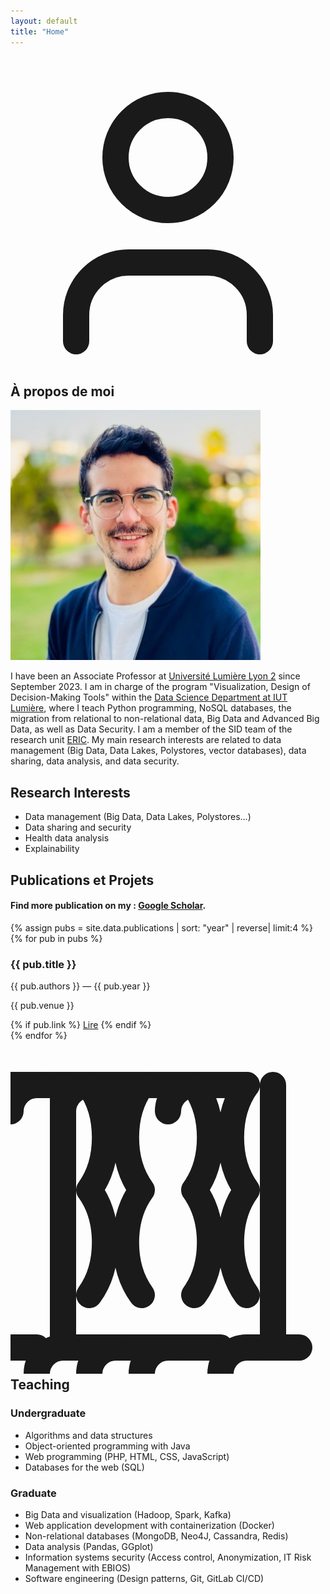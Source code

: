 ```yaml
---
layout: default
title: "Home"
---
```


<section id="about" class="section-box rounded-3xl p-10 mb-16">
    <h2 class="text-4xl font-bold text-accent mb-8 border-b-2 border-accent pb-4 flex items-center">
        <!-- Icône utilisateur pour la section "À propos" -->
        <svg xmlns="http://www.w3.org/2000/svg" class="h-10 w-10 mr-4 text-accent" viewBox="0 0 24 24" fill="none" stroke="currentColor" stroke-width="2" stroke-linecap="round" stroke-linejoin="round"><path d="M19 21v-2a4 4 0 0 0-4-4H9a4 4 0 0 0-4 4v2"></path><circle cx="12" cy="7" r="4"></circle></svg>
        À propos de moi
    </h2>
    <div class="flex flex-col md:flex-row items-center space-y-8 md:space-y-0 md:space-x-12">
        <div class="md:w-1/4 flex justify-center">
            <!-- Utilisation d'une image de remplacement pour la photo de profil -->
            <img src="../img/juba-agoun.jpg" alt="Photo de profil de Juba Agoun" class="rounded-full border-4 border-gray-700 w-64 h-64 object-cover shadow-2xl">
        </div>
        <div class="md:w-3/4 text-lg leading-relaxed space-y-4">
          <p>
            I have been an Associate Professor at 
            <a href="https://www.univ-lyon2.fr/" class="gold-link"  target="_blank">Université Lumière Lyon 2</a> 
            since September 2023. I am in charge of the program 
            "Visualization, Design of Decision-Making Tools" within the  
            <a href="https://iut.univ-lyon2.fr/formations/but/but-science-des-donnees/" class="gold-link"  target="_blank">Data Science Department at IUT Lumière</a>, 
            where I teach Python programming, NoSQL databases, the migration from relational to non-relational data, Big Data and Advanced Big Data, as well as Data Security. 
            I am a member of the SID team of the research unit  
            <a href="https://eric.msh-lse.fr/"  class="gold-link" target="_blank">ERIC</a>. 
            My main research interests are related to data management (Big Data, Data Lakes, Polystores, vector databases), data sharing, data analysis, and data security.
          </p>
        </div>
    </div>
</section>

<section id="research" class="section-box rounded-3xl p-10 mb-16">
  <h2 class="text-4xl font-bold text-accent mb-8 border-b-2 border-accent pb-4">Research Interests</h2>
  <ul class="list-disc list-inside">
    <li>Data management (Big Data, Data Lakes, Polystores...)</li>
    <li>Data sharing and security</li>
    <li>Health data analysis</li>
    <li>Explainability</li>
  </ul>
</section>

<section id="publications" class="section-box rounded-3xl p-10 mb-16">
  <h2 class="text-4xl font-bold text-accent mb-8 border-b-2 border-accent pb-4 flex items-center">
    Publications et Projets 
  </h2>
  <h4 class="text-4xl font-bold text-accent mb-8 border-b-2 border-accent pb-4 flex items-center">
    Find more publication on my : <a href="https://scholar.google.com/citations?hl=fr&user=pT-ZQfIAAAAJ&view_op=list_works&sortby=pubdate"  class="gold-link" target="_blank">Google Scholar</a>.
  </h4>
  <div class="space-y-8 text-lg">
    {% assign pubs = site.data.publications | sort: "year" | reverse| limit:4 %}
    {% for pub in pubs %}
      <article class="p-6 rounded-xl border-2 border-gray-700 hover:border-accent transition-colors duration-300">
        <h3 class="font-semibold text-xl mb-2">{{ pub.title }}</h3>
        <p class="italic text-gray-400">{{ pub.authors }} — {{ pub.year }}</p>
        <p class="mt-2 text-sm">{{ pub.venue }}</p>
        {% if pub.link %}
          <a href="{{ pub.link }}" target="_blank" class="text-red-500">Lire</a>
        {% endif %}
      </article>
    {% endfor %}
  </div>
</section>

<section id="teaching" class="section-box rounded-3xl p-10 mb-16">
    <h2 class="text-4xl font-bold text-accent mb-8 border-b-2 border-accent pb-4 flex items-center">
        <!-- Icon for the "Teaching" section -->
        <svg xmlns="http://www.w3.org/2000/svg" class="h-10 w-10 mr-4 text-accent" viewBox="0 0 24 24" fill="none" stroke="currentColor" stroke-width="2" stroke-linecap="round" stroke-linejoin="round"><path d="M14 2c.8 1.1 1.2 2.5 1.2 4s-.4 2.9-1.2 4c.8 1.1 1.2 2.5 1.2 4s-.4 2.9-1.2 4"></path><path d="M10 2c-.8 1.1-1.2 2.5-1.2 4s.4 2.9 1.2 4c-.8 1.1-1.2 2.5-1.2 4s.4 2.9 1.2 4"></path><path d="M6 2c.8 1.1 1.2 2.5 1.2 4s-.4 2.9-1.2 4c.8 1.1 1.2 2.5 1.2 4s-.4 2.9-1.2 4"></path><path d="M18 2c-.8 1.1-1.2 2.5-1.2 4s.4 2.9 1.2 4c-.8 1.1-1.2 2.5-1.2 4s.4 2.9 1.2 4"></path><path d="M22 22h-4c-1.1 0-2 .9-2 2v0"></path><path d="M16 22h-4c-1.1 0-2 .9-2 2v0"></path><path d="M12 22h-4c-1.1 0-2 .9-2 2v0"></path><path d="M8 22h-4c-1.1 0-2 .9-2 2v0"></path><path d="M2 22h-4c-1.1 0-2 .9-2 2v0"></path><path d="M18 2h-4c-1.1 0-2 .9-2 2v0"></path><path d="M14 2h-4c-1.1 0-2 .9-2 2v0"></path><path d="M10 2h-4c-1.1 0-2 .9-2 2v0"></path><path d="M6 2h-4c-1.1 0-2 .9-2 2v0"></path><path d="M2 2h-4c-1.1 0-2 .9-2 2v0"></path><path d="M20 2v20"></path><path d="M4 2v20"></path></svg>
        Teaching
    </h2>
    <div class="space-y-8 text-lg">
        <!-- Courses organized by level -->
        <div class="p-6 rounded-xl border-2 border-gray-700 hover:border-accent transition-colors duration-300">
            <h3 class="font-semibold text-xl mb-2 text-accent">Undergraduate</h3>
            <ul class="list-disc list-inside space-y-1 text-gray-400">
                <li>Algorithms and data structures</li>
                <li>Object-oriented programming with Java</li>
                <li>Web programming (PHP, HTML, CSS, JavaScript)</li>
                <li>Databases for the web (SQL)</li>
            </ul>
        </div>
        <div class="p-6 rounded-xl border-2 border-gray-700 hover:border-accent transition-colors duration-300">
            <h3 class="font-semibold text-xl mb-2 text-accent">Graduate</h3>
            <ul class="list-disc list-inside space-y-1 text-gray-400">
                <li>Big Data and visualization (Hadoop, Spark, Kafka)</li>
                <li>Web application development with containerization (Docker)</li>
                <li>Non-relational databases (MongoDB, Neo4J, Cassandra, Redis)</li>
                <li>Data analysis (Pandas, GGplot)</li>
                <li>Information systems security (Access control, Anonymization, IT Risk Management with EBIOS)</li>
                <li>Software engineering (Design patterns, Git, GitLab CI/CD)</li>
            </ul>
        </div>
    </div>
</section>
